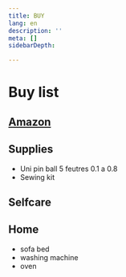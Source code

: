 ```yaml
---
title: BUY
lang: en
description: ''
meta: []
sidebarDepth: 

---
```

# Buy list

## [Amazon](https://www.amazon.fr/hz/wishlist/ls/VJ11KMHD5FI1?ref_=wl_share "Amazon")

## Supplies

* Uni pin ball 5 feutres 0.1 a 0.8
* Sewing kit

## Selfcare

## Home

* sofa bed
* washing machine
* oven
